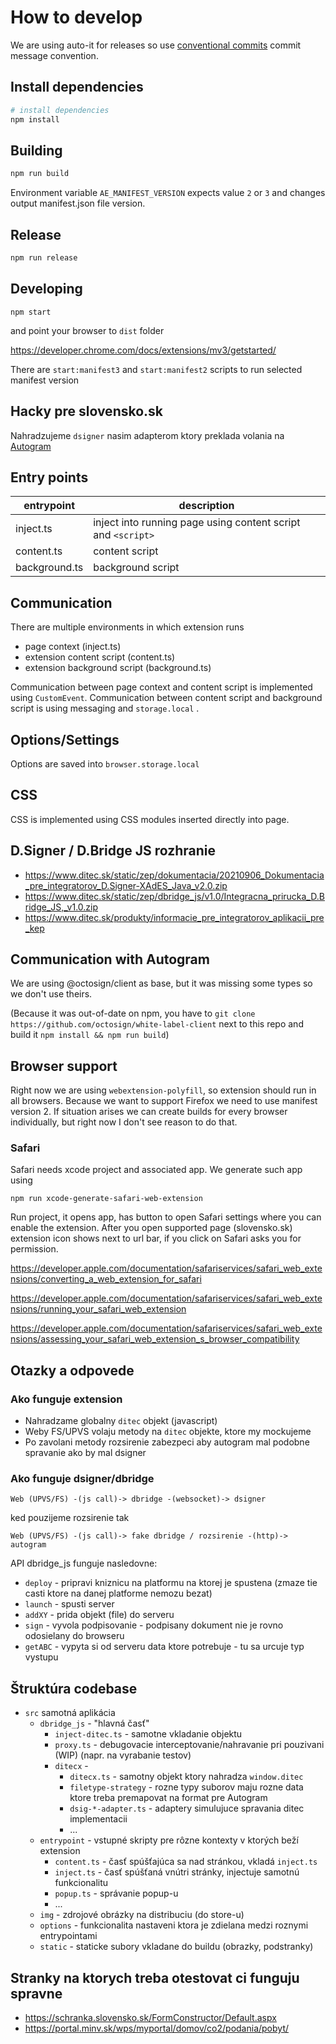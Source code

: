 #  How to develop

We are using auto-it for releases so use [conventional commits](https://www.conventionalcommits.org/en/v1.0.0/) commit message convention.

## Install dependencies

```sh
# install dependencies
npm install
```

## Building

```sh
npm run build
```

Environment variable `AE_MANIFEST_VERSION` expects value `2` or `3`
and changes output manifest.json file version.

## Release

```sh
npm run release
```

## Developing

```
npm start
```

and point your browser to `dist` folder

https://developer.chrome.com/docs/extensions/mv3/getstarted/

There are `start:manifest3` and `start:manifest2` scripts to run selected manifest version

## Hacky pre slovensko.sk

Nahradzujeme `dsigner` nasim adapterom ktory preklada volania na [Autogram](https://github.com/slovensko-digital/autogram)

## Entry points

| entrypoint    | description                                                  |
| ------------- | ------------------------------------------------------------ |
| inject.ts     | inject into running page using content script and `<script>` |
| content.ts    | content script                                               |
| background.ts | background script                                            |

## Communication

There are multiple environments in which extension runs

- page context (inject.ts)
- extension content script (content.ts)
- extension background script (background.ts)

Communication between page context and content script is implemented using `CustomEvent`.
Communication between content script and background script is using messaging and `storage.local` .

## Options/Settings

Options are saved into `browser.storage.local`

## CSS

CSS is implemented using CSS modules inserted directly into page.

## D.Signer / D.Bridge JS rozhranie

- https://www.ditec.sk/static/zep/dokumentacia/20210906_Dokumentacia_pre_integratorov_D.Signer-XAdES_Java_v2.0.zip
- https://www.ditec.sk/static/zep/dbridge_js/v1.0/Integracna_prirucka_D.Bridge_JS,_v1.0.zip
- https://www.ditec.sk/produkty/informacie_pre_integratorov_aplikacii_pre_kep

## Communication with Autogram

We are using @octosign/client as base, but it was missing some types so we don't use theirs.

(Because it was out-of-date on npm, you have to `git clone https://github.com/octosign/white-label-client` next to this repo and build it `npm install && npm run build`)

## Browser support

Right now we are using `webextension-polyfill`, so extension should run in all browsers.
Because we want to support Firefox we need to use manifest version 2. If situation
arises we can create builds for every browser individually, but right now I don't see
reason to do that.

### Safari

Safari needs xcode project and associated app. We generate such app using 

```
npm run xcode-generate-safari-web-extension
```

Run project, it opens app, has button to open Safari settings where you can enable the extension.
After you open supported page (slovensko.sk) extension icon shows next to url bar, if you click on Safari asks you for permission.

https://developer.apple.com/documentation/safariservices/safari_web_extensions/converting_a_web_extension_for_safari

https://developer.apple.com/documentation/safariservices/safari_web_extensions/running_your_safari_web_extension

https://developer.apple.com/documentation/safariservices/safari_web_extensions/assessing_your_safari_web_extension_s_browser_compatibility

## Otazky a odpovede

### Ako funguje extension

- Nahradzame globalny `ditec` objekt (javascript)
- Weby FS/UPVS volaju metody na `ditec` objekte, ktore my mockujeme
- Po zavolani metody rozsirenie zabezpeci aby autogram mal podobne spravanie ako by mal dsigner

### Ako funguje dsigner/dbridge

```
Web (UPVS/FS) -(js call)-> dbridge -(websocket)-> dsigner
```

ked pouzijeme rozsirenie tak

```
Web (UPVS/FS) -(js call)-> fake dbridge / rozsirenie -(http)-> autogram
```

API dbridge_js funguje nasledovne:

- `deploy` - pripravi kniznicu na platformu na ktorej je spustena (zmaze tie casti ktore na danej platforme nemozu bezat)
- `launch` - spusti server
- `addXY` - prida objekt (file) do serveru
- `sign` - vyvola podpisovanie - podpisany dokument nie je rovno odosielany do browseru
- `getABC` - vypyta si od serveru data ktore potrebuje - tu sa urcuje typ vystupu

## Štruktúra codebase

- `src` samotná aplikácia
  - `dbridge_js` - "hlavná časť"
    - `inject-ditec.ts` - samotne vkladanie objektu
    - `proxy.ts` - debugovacie interceptovanie/nahravanie pri pouzivani (WIP) (napr. na vyrabanie testov)
    - `ditecx` -
      - `ditecx.ts` - samotny objekt ktory nahradza `window.ditec`
      - `filetype-strategy` - rozne typy suborov maju rozne data ktore treba premapovat na format pre Autogram
      - `dsig-*-adapter.ts` - adaptery simulujuce spravania ditec implementacii
      - ...
  - `entrypoint` - vstupné skripty pre rôzne kontexty v ktorých beží extension
    - `content.ts` - časť spúšťajúca sa nad stránkou, vkladá `inject.ts`
    - `inject.ts` - časť spúšťaná vnútri stránky, injectuje samotnú funkcionalitu
    - `popup.ts` - správanie popup-u
    - ...
  - `img` - zdrojové obrázky na distribuciu (do store-u)
  - `options` - funkcionalita nastaveni ktora je zdielana medzi roznymi entrypointami
  - `static` - staticke subory vkladane do buildu (obrazky, podstranky)


## Stranky na ktorych treba otestovat ci funguju spravne

- https://schranka.slovensko.sk/FormConstructor/Default.aspx
- https://portal.minv.sk/wps/myportal/domov/co2/podania/pobyt/